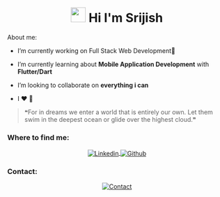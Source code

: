 
 <h1 align="center"> <img src="https://emoji.gg/assets/emoji/7279-vibecat.gif" width="34"/> Hi I'm Srijish </h1>

<p>About me:</p>

- I’m currently working on Full Stack Web Development🤔

- I’m currently learning about <b>Mobile Application Development</b> with <b>Flutter/Dart</b>

- I’m looking to collaborate on <b>everything i can</b>

- I ❤️ 🦉

> ❝For in dreams we enter a world that is entirely our own. Let them swim in the deepest ocean or glide over the highest cloud.❞

<h3 align="left">Where to find me:</h3>
<p align="center">
 <a href="https://linkedin.com/in/srijish-r" target="_blank">
  <picture>
    <source media="(prefers-color-scheme: dark)" srcset="https://img.shields.io/badge/Linkedin-%230D1117.svg?&style=for-the-badge&logo=Linkedin&logoColor=white">
    <img align="center" alt="Linkedin" src="https://img.shields.io/badge/Linkedin-%23ffffff.svg?&style=for-the-badge&logo=Linkedin&logoColor=black">
  </picture>
 </a>
 <a href="https://github.com/srijsihrj28" target="_blank">
  <picture>
    <source media="(prefers-color-scheme: dark)" srcset="https://img.shields.io/badge/GitHub-%230D1117?style=for-the-badge&logo=github&logoColor=white">
    <img align="center" alt="Github" src="https://img.shields.io/badge/GitHub-white?style=for-the-badge&logo=github&logoColor=black">
  </picture>
 </a>
</p>

<p>
<h3 align="left">Contact:</h3>
<div align="center">
 <a href="mailto:srijishrj@gmail.com">
  <picture>
    <source media="(prefers-color-scheme: dark)" srcset="https://img.shields.io/badge/-contact@lucasjosino.com-%230D1117?style=for-the-badge&logo=Mail.Ru&logoColor=white&link=mailto:contact@lucasjosino.com">
    <img align="center" alt="Contact" src="https://img.shields.io/badge/-srijishrj@gmail.com-white?style=for-the-badge&logo=Mail.Ru&logoColor=black&link=mailto:contact@lucasjosino.com">
  </picture>
 </a>
 </div>
 </p>
